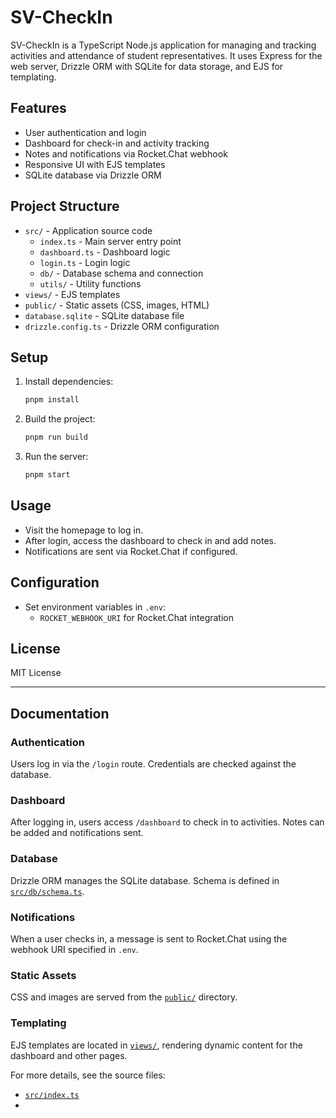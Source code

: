 # SV-CheckIn

SV-CheckIn is a TypeScript Node.js application for managing and tracking activities and attendance of student representatives. It uses Express for the web server, Drizzle ORM with SQLite for data storage, and EJS for templating.

## Features

- User authentication and login
- Dashboard for check-in and activity tracking
- Notes and notifications via Rocket.Chat webhook
- Responsive UI with EJS templates
- SQLite database via Drizzle ORM

## Project Structure

- `src/` - Application source code
  - `index.ts` - Main server entry point
  - `dashboard.ts` - Dashboard logic
  - `login.ts` - Login logic
  - `db/` - Database schema and connection
  - `utils/` - Utility functions
- `views/` - EJS templates
- `public/` - Static assets (CSS, images, HTML)
- `database.sqlite` - SQLite database file
- `drizzle.config.ts` - Drizzle ORM configuration

## Setup

1. Install dependencies:
   ```sh
   pnpm install
   ```
2. Build the project:
   ```sh
   pnpm run build
   ```
3. Run the server:
   ```sh
   pnpm start
   ```

## Usage

- Visit the homepage to log in.
- After login, access the dashboard to check in and add notes.
- Notifications are sent via Rocket.Chat if configured.

## Configuration

- Set environment variables in `.env`:
  - `ROCKET_WEBHOOK_URI` for Rocket.Chat integration

## License

MIT License

---

## Documentation

### Authentication

Users log in via the `/login` route. Credentials are checked against the database.

### Dashboard

After logging in, users access `/dashboard` to check in to activities. Notes can be added and notifications sent.

### Database

Drizzle ORM manages the SQLite database. Schema is defined in [`src/db/schema.ts`](src/db/schema.ts).

### Notifications

When a user checks in, a message is sent to Rocket.Chat using the webhook URI specified in `.env`.

### Static Assets

CSS and images are served from the [`public/`](public/) directory.

### Templating

EJS templates are located in [`views/`](views/), rendering dynamic content for the dashboard and other pages.

For more details, see the source files:
- [`src/index.ts`](src/index.ts)
-